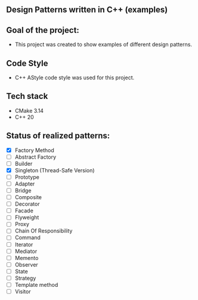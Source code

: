 ## Design Patterns written in C++ (examples)

## Goal of the project:
- This project was created to show examples of different design patterns.

## Code Style
- C++ AStyle code style was used for this project.

## Tech stack
- CMake 3.14
- C++ 20

## Status of realized patterns:
- [x] Factory Method
- [ ] Abstract Factory
- [ ] Builder
- [x] Singleton (Thread-Safe Version)
- [ ] Prototype
- [ ] Adapter
- [ ] Bridge
- [ ] Composite
- [ ] Decorator
- [ ] Facade
- [ ] Flyweight
- [ ] Proxy
- [ ] Chain Of Responsibility
- [ ] Command
- [ ] Iterator
- [ ] Mediator
- [ ] Memento
- [ ] Observer
- [ ] State
- [ ] Strategy
- [ ] Template method
- [ ] Visitor